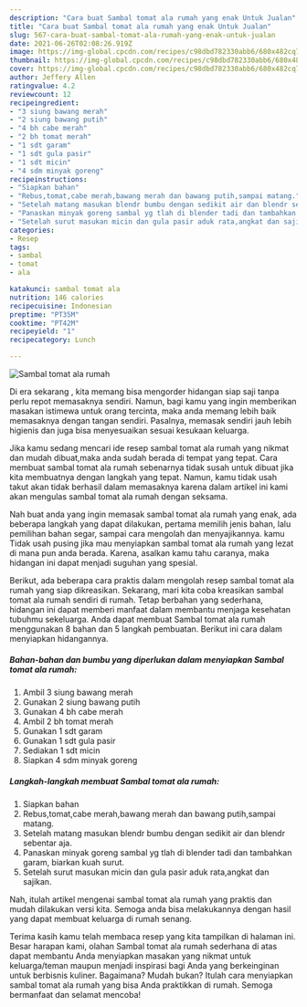```yaml
---
description: "Cara buat Sambal tomat ala rumah yang enak Untuk Jualan"
title: "Cara buat Sambal tomat ala rumah yang enak Untuk Jualan"
slug: 567-cara-buat-sambal-tomat-ala-rumah-yang-enak-untuk-jualan
date: 2021-06-26T02:08:26.919Z
image: https://img-global.cpcdn.com/recipes/c98dbd782330abb6/680x482cq70/sambal-tomat-ala-rumah-foto-resep-utama.jpg
thumbnail: https://img-global.cpcdn.com/recipes/c98dbd782330abb6/680x482cq70/sambal-tomat-ala-rumah-foto-resep-utama.jpg
cover: https://img-global.cpcdn.com/recipes/c98dbd782330abb6/680x482cq70/sambal-tomat-ala-rumah-foto-resep-utama.jpg
author: Jeffery Allen
ratingvalue: 4.2
reviewcount: 12
recipeingredient:
- "3 siung bawang merah"
- "2 siung bawang putih"
- "4 bh cabe merah"
- "2 bh tomat merah"
- "1 sdt garam"
- "1 sdt gula pasir"
- "1 sdt micin"
- "4 sdm minyak goreng"
recipeinstructions:
- "Siapkan bahan"
- "Rebus,tomat,cabe merah,bawang merah dan bawang putih,sampai matang."
- "Setelah matang masukan blendr bumbu dengan sedikit air dan blendr sebentar aja."
- "Panaskan minyak goreng sambal yg tlah di blender tadi dan tambahkan garam, biarkan kuah surut."
- "Setelah surut masukan micin dan gula pasir aduk rata,angkat dan sajikan."
categories:
- Resep
tags:
- sambal
- tomat
- ala

katakunci: sambal tomat ala 
nutrition: 146 calories
recipecuisine: Indonesian
preptime: "PT35M"
cooktime: "PT42M"
recipeyield: "1"
recipecategory: Lunch

---
```



![Sambal tomat ala rumah](https://img-global.cpcdn.com/recipes/c98dbd782330abb6/680x482cq70/sambal-tomat-ala-rumah-foto-resep-utama.jpg)

Di era  sekarang , kita memang bisa mengorder hidangan siap saji tanpa perlu repot memasaknya sendiri. Namun, bagi kamu yang ingin memberikan masakan istimewa untuk orang tercinta, maka anda memang lebih baik memasaknya dengan tangan sendiri. Pasalnya, memasak sendiri jauh lebih higienis dan juga bisa menyesuaikan sesuai kesukaan keluarga.

Jika kamu sedang mencari ide resep sambal tomat ala rumah yang nikmat dan mudah dibuat,maka anda sudah berada di tempat yang tepat. Cara membuat sambal tomat ala rumah  sebenarnya tidak susah untuk dibuat jika kita membuatnya dengan langkah yang tepat. Namun, kamu tidak usah takut akan tidak berhasil dalam memasaknya 
karena dalam artikel ini kami akan mengulas sambal tomat ala rumah dengan seksama.  



Nah buat anda yang ingin memasak sambal tomat ala rumah yang enak, ada beberapa langkah yang dapat dilakukan, pertama memilih jenis bahan, lalu pemilihan bahan segar, sampai cara mengolah dan menyajikannya. kamu Tidak usah pusing jika mau menyiapkan sambal tomat ala rumah yang lezat di mana pun anda berada. Karena, asalkan kamu  tahu caranya, maka hidangan ini dapat menjadi suguhan yang spesial.

Berikut, ada beberapa cara praktis  dalam mengolah resep sambal tomat ala rumah yang siap dikreasikan. Sekarang, mari kita coba kreasikan sambal tomat ala rumah sendiri di rumah. Tetap berbahan yang sederhana, hidangan ini dapat memberi manfaat dalam membantu menjaga kesehatan tubuhmu sekeluarga. Anda dapat membuat Sambal tomat ala rumah menggunakan 8 bahan dan 5 langkah pembuatan. Berikut ini cara dalam menyiapkan hidangannya.

<!--inarticleads1-->

##### Bahan-bahan dan bumbu yang diperlukan dalam menyiapkan Sambal tomat ala rumah:

1. Ambil 3 siung bawang merah
1. Gunakan 2 siung bawang putih
1. Gunakan 4 bh cabe merah
1. Ambil 2 bh tomat merah
1. Gunakan 1 sdt garam
1. Gunakan 1 sdt gula pasir
1. Sediakan 1 sdt micin
1. Siapkan 4 sdm minyak goreng




<!--inarticleads2-->

##### Langkah-langkah membuat Sambal tomat ala rumah:

1. Siapkan bahan
1. Rebus,tomat,cabe merah,bawang merah dan bawang putih,sampai matang.
1. Setelah matang masukan blendr bumbu dengan sedikit air dan blendr sebentar aja.
1. Panaskan minyak goreng sambal yg tlah di blender tadi dan tambahkan garam, biarkan kuah surut.
1. Setelah surut masukan micin dan gula pasir aduk rata,angkat dan sajikan.




Nah, itulah artikel mengenai  sambal tomat ala rumah  yang praktis dan mudah dilakukan versi kita. Semoga anda bisa melakukannya dengan hasil yang dapat membuat keluarga di rumah senang. 

Terima kasih kamu telah membaca resep yang kita tampilkan di halaman ini. Besar harapan kami, olahan  Sambal tomat ala rumah sederhana di atas dapat membantu Anda menyiapkan masakan yang nikmat untuk keluarga/teman maupun menjadi inspirasi bagi Anda yang berkeinginan untuk berbisnis kuliner. Bagaimana? Mudah bukan? Itulah cara menyiapkan sambal tomat ala rumah yang bisa Anda praktikkan di rumah. Semoga bermanfaat dan selamat mencoba!


